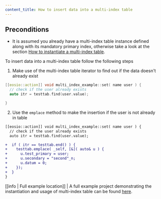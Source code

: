 ```yaml
---
content_title: How to insert data into a multi-index table
---
```


## Preconditions
- It is assumed you already have a multi-index table instance defined along with its mandatory primary index, otherwise take a look at the section [How to instantiate a multi-index table](./how-to-instantiate-a-multi-index-table.md).

To insert data into a multi-index table follow the following steps

1. Make use of the multi-index table iterator to find out if the data doesn't already exist 
```cpp
[[eosio::action]] void multi_index_example::set( name user ) {
  // check if the user already exists
  auto itr = testtab.find(user.value);

}
```

2. Use the `emplace` method to make the insertion if the user is not already in table
```diff
[[eosio::action]] void multi_index_example::set( name user ) {
  // check if the user already exists
  auto itr = testtab.find(user.value);

+  if ( itr == testtab.end() ) {
+    testtab.emplace( _self, [&]( auto& u ) {
+      u.test_primary = user;
+      u.secondary = "second"_n;
+      u.datum = 0;
+    });
+  }
}
```

[[info | Full example location]]
| A full example project demonstrating the instantiation and usage of multi-index table can be found [here](https://github.com/EOSIO/eosio.cdt/tree/master/examples/multi_index_example).